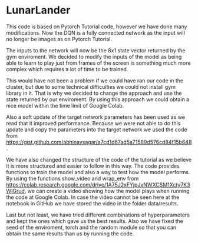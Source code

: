 # LunarLander

This code is based on Pytorch Tutorial code, however we have done many modifications. Now the DQN is a fully connected network as the input will no longer be images as on Pytorch Tutorial. 

The inputs to the network will now be the 8x1 state vector returned by the gym enviroment. We decided to modify the inputs of the model as being able to learn to play just from frames of the screen is something much more complex which requires a lot of time to be trained. 

This would have not been a problem if we could have ran our code in the cluster, but due to some technical difficulties we could not install gym library in it. That is why we decided to change the approach and use the state returned by our enviroment. By using this approach we could obtain a nice model within the time limit of Google Colab.

Also a soft update of the target network parameters has been used as we read that it improved performance. Because we were not able to do this update and copy the parameters into the target network we used the code from https://gist.github.com/abhinavsagar/a7cd1d67ad5a71589d576cd84f15b648.

We have also changed the structure of the code of the tutorial as we believe it is more structured and easier to follow in this way. The code provides functions to train the model and also a way to test how the model performs. By using the functions show_video and wrap_env from https://colab.research.google.com/drive/1A75J2xFYjpJvNWXCSM1Xcty7K3WIGrud, we can create a video showing how the model plays when running the code at Google Colab. In case the video cannot be seen here at the notebook in GitHub we have stored the video in the folder data/results.

Last but not least, we have tried different combinations of hyperparameters and kept the ones which gave us the best results. Also we have fixed the seed of the enviroment, torch and the random module so that you can obtain the same results than us by running the code.
